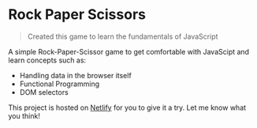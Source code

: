 # Rock Paper Scissors

> Created this game to learn the fundamentals of JavaScript

 A simple Rock-Paper-Scissor game to get comfortable with JavaScipt and learn concepts such as:
  - Handling data in the browser itself
  - Functional Programming
  - DOM selectors

This project is hosted on [Netlify](https://rockpaperscissor-kaushalsharma.netlify.app) for you to give it a try. Let me know what you think!